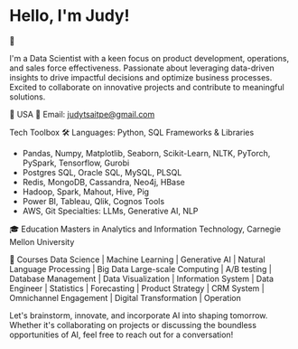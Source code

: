 # Hello, I'm Judy!

👋

I'm a Data Scientist with a keen focus on product development, operations, and sales force effectiveness.
Passionate about leveraging data-driven insights to drive impactful decisions and optimize business processes.
Excited to collaborate on innovative projects and contribute to meaningful solutions.

📍 USA
📧 Email: judytsaitpe@gmail.com

Tech Toolbox 🛠️
Languages: Python, SQL
Frameworks & Libraries
- Pandas, Numpy, Matplotlib, Seaborn, Scikit-Learn, NLTK, PyTorch, PySpark, Tensorflow, Gurobi
- Postgres SQL, Oracle SQL, MySQL, PLSQL
- Redis, MongoDB, Cassandra, Neo4j, HBase
- Hadoop, Spark, Mahout, Hive, Pig
- Power BI, Tableau, Qlik, Cognos
Tools
- AWS, Git
Specialties: LLMs, Generative AI, NLP

🎓 Education
Masters in Analytics and Information Technology, Carnegie Mellon University

📜 Courses
Data Science | Machine Learning | Generative AI | Natural Language Processing | Big Data Large-scale Computing |
A/B testing | Database Management | Data Visualization | Information System | Data Engineer | Statistics | Forecasting | 
Product Strategy | CRM System | Omnichannel Engagement | Digital Transformation | Operation 


Let's brainstorm, innovate, and incorporate AI into shaping tomorrow.
Whether it's collaborating on projects or discussing the boundless opportunities of AI, feel free to reach out for a conversation!

